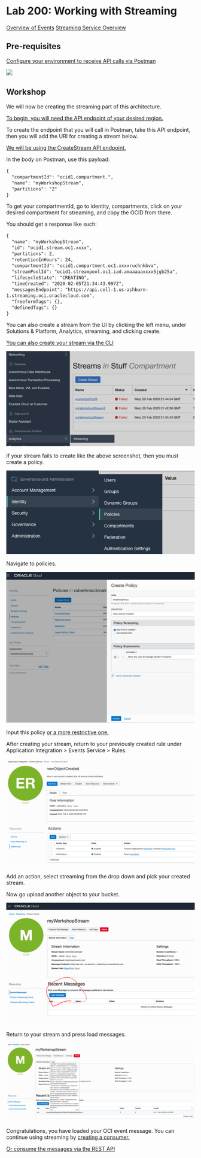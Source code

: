# Lab 200: Working with Streaming

[Overview of Events](https://docs.cloud.oracle.com/en-us/iaas/Content/Events/Concepts/eventsoverview.htm)
[Streaming Service Overview](https://docs.cloud.oracle.com/en-us/iaas/Content/Streaming/Concepts/streamingoverview.htm)

## Pre-requisites

[Configure your environment to receive API calls via Postman](https://www.ateam-oracle.com/invoking-oci-rest-apis-using-postman)

![](screenshots/19.png)

## Workshop

We will now be creating the streaming part of this architecture. 

[To begin, you will need the API endpoint of your desired region.](https://docs.cloud.oracle.com/en-us/iaas/api/#/en/streaming/20180418/)

To create the endpoint that you will call in Postman, take this API endpoint, then you will add the URI for creating a stream below. 

[We will be using the CreateStream API endpoint.](https://docs.cloud.oracle.com/en-us/iaas/api/#/en/streaming/20180418/Stream/CreateStream)

In the body on Postman, use this payload:

```
{
  "compartmentId": "ocid1.compartment.",
  "name": "myWorkshopStream",
  "partitions": "2"
}
```

To get your compartmentId, go to identity, compartments, click on your desired compartment for streaming, and copy the OCID from there.


You should get a response like such: 
```
{
  "name": "myWorkshopStream",
  "id": "ocid1.stream.oc1.xxxx",
  "partitions": 2,
  "retentionInHours": 24,
  "compartmentId": "ocid1.compartment.oc1.xxxxruchnkbva",
  "streamPoolId": "ocid1.streampool.oc1.iad.amaaaaaxxxx5jgb25a",
  "lifecycleState": "CREATING",
  "timeCreated": "2020-02-05T21:34:43.997Z",
  "messagesEndpoint": "https://api.cell-1.us-ashburn-1.streaming.oci.oraclecloud.com",
  "freeformTags": {},
  "definedTags": {}
}
```

You can also create a stream from the UI by clicking the left menu, under Solutions & Platform, Analytics, streaming, and clicking create. 

[You can also create your stream via the CLI](https://docs.cloud.oracle.com/en-us/iaas/tools/oci-cli/2.7.0/oci_cli_docs/cmdref/streaming/admin/stream/create.html)

![](screenshotslab200/6.png)

If your stream fails to create like the above screenshot, then you must create a policy. 

![](screenshotslab200/7.png)

Navigate to policies.

![](screenshotslab200/8.png)

Input this policy [or a more restrictive one.](https://docs.cloud.oracle.com/en-us/iaas/Content/Identity/Concepts/policysyntax.htm)

After creating your stream, return to your previously created rule under Application Integration > Events Service > Rules.

![](screenshotslab200/9.png)

Add an action, select streaming from the drop down and pick your created stream.

Now go upload another object to your bucket. 


![](screenshotslab200/10.png)

Return to your stream and press load messages. 

![](screenshotslab200/11.png)

Congratulations, you have loaded your OCI event message. You can continue using streaming by [creating a consumer.](https://docs.cloud.oracle.com/en-us/iaas/Content/Streaming/Tasks/consuming.htm)

[Or consume the messages via the REST API](https://docs.cloud.oracle.com/en-us/iaas/api/#/en/streaming/20180418/Message/GetMessages)



